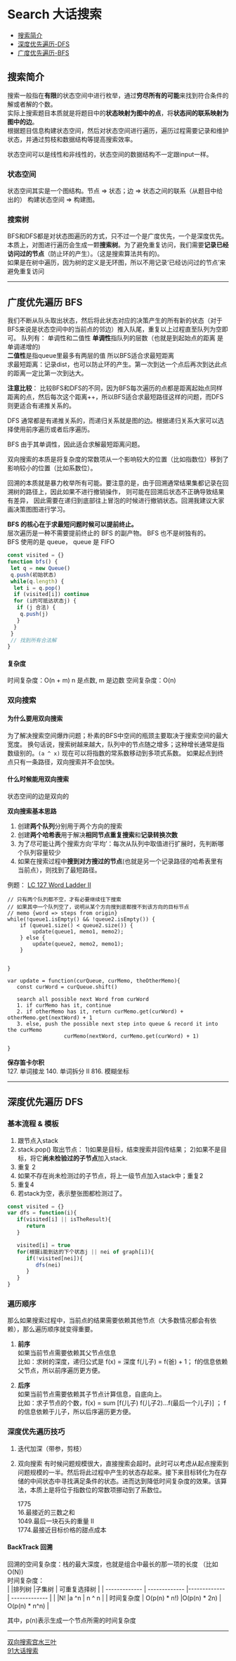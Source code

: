 # Search 大话搜索

- [搜索简介](#搜索简介)
- [深度优先遍历-DFS](#深度优先遍历-DFS)
- [广度优先遍历-BFS](#广度优先遍历-BFS)

## 搜索简介
搜索一般指在**有限**的状态空间中进行枚举，通过**穷尽所有的可能**来找到符合条件的解或者解的个数。  
实际上搜索题目本质就是将题目中的**状态映射为图中的点**，将**状态间的联系映射为图中的边**。  
根据题目信息构建状态空间，然后对状态空间进行遍历，遍历过程需要记录和维护状态，并通过剪枝和数据结构等提高搜索效率。

状态空间可以是线性和非线性的，状态空间的数据结构不一定跟input一样。

### 状态空间
状态空间其实是一个图结构。节点 => 状态；边 => 状态之间的联系（从题目中给出的）
构建状态空间 => 构建图。

### 搜索树
BFS和DFS都是对状态图遍历的方式，只不过一个是广度优先，一个是深度优先。    
本质上，对图进行遍历会生成一颗**搜索树**。为了避免重复访问，我们需要**记录已经访问过的节点**（防止环的产生）。（这是搜索算法共有的)。   
如果是在树中遍历，因为树的定义是无环图，所以不用记录‘已经访问过的节点’来避免重复访问



-----
## 广度优先遍历 BFS
我们不断从队头取出状态，然后将此状态对应的决策产生的所有新的状态（对于BFS来说是状态空间中的当前点的邻边）推入队尾，重复以上过程直至队列为空即可。 
队列有： 单调性和二值性 
**单调性**指队列的层数（也就是到起始点的距离 是单调递增的)  
**二值性**是指queue里最多有两层的值
所以BFS适合求最短距离  
求最短距离：记录dist，也可以防止环的产生。第一次到达一个点后再次到达此点的距离一定比第一次到达大。

**注意比较**： 比较BFS和DFS的不同，因为BFS每次遍历的点都是距离起始点同样距离的点，然后每次这个距离++，所以BFS适合求最短路径这样的问题，而DFS则更适合有递推关系的。

DFS 通常都是有递推关系的，而递归关系就是图的边。根据递归关系大家可以选择使用前序遍历或者后序遍历。

BFS 由于其单调性，因此适合求解最短距离问题。

双向搜索的本质是将复杂度的常数项从一个影响较大的位置（比如指数位）移到了影响较小的位置（比如系数位）。

回溯的本质就是暴力枚举所有可能。要注意的是，由于回溯通常结果集都记录在回溯树的路径上，因此如果不进行撤销操作， 则可能在回溯后状态不正确导致结果有差异， 因此需要在递归到底部往上冒泡的时候进行撤销状态。回溯我建议大家画决策图图进行学习。

**BFS 的核心在于求最短问题时候可以提前终止。**  
层次遍历是一种不需要提前终止的 BFS 的副产物。
BFS 也不是树独有的。  
BFS 使用的是 queue， queue 是 FIFO

```JavaScript
const visited = {}
function bfs() {
 let q = new Queue()
 q.push(初始状态)
 while(q.length) {
  let i = q.pop()
  if (visited[i]) continue
  for (i的可抵达状态j) {
   if (j 合法) {
    q.push(j)
   }
  }
 }
 // 找到所有合法解
}
```
#### 复杂度

时间复杂度：O(n + m)
n 是点数, m 是边数
空间复杂度：O(n)

### 双向搜索  
#### 为什么要用双向搜索
为了解决搜索空间爆炸问题；朴素的BFS中空间的瓶颈主要取决于搜索空间的最大宽度。
换句话说，搜索树越来越大，队列中的节点随之增多；这种增长通常是指数级别的。`(a ^ x)`  现在可以将指数的常系数移动到多项式系数。
如果起点到终点只有一条路径，双向搜索并不会加快。

#### 什么时候能用双向搜索
状态空间的边是双向的

**双向搜索基本思路**
1. 创建**两个队列**分别用于两个方向的搜索
2. 创建**两个哈希表**用于解决**相同节点重复搜索**和**记录转换次数**
3. 为了尽可能让两个搜索方向‘平均’：每次从队列中取值进行扩展时，先判断哪个队列容量较少
4. 如果在搜索过程中**搜到对方搜过的节点**(也就是另一个记录路径的哈希表里有当前点），则找到了最短路径。

例题： [LC 127 Word Ladder II](https://github.com/lilyzhaoyilu/LeetCode-Notes/blob/master/Basic200II/BFS%20%26%20DFS/LC127.%20Word%20Ladder.md)
```
// 只有两个队列都不空，才有必要继续往下搜索
// 如果其中一个队列空了，说明从某个方向搜到底都搜不到该方向的目标节点
// memo {word => steps from origin}
while(!queue1.isEmpty() && !queue2.isEmpty()) {
    if (queue1.size() < queue2.size()) {
        update(queue1, memo1, memo2);
    } else {
        update(queue2, memo2, memo1);
    }

    
}

var update = function(curQueue, curMemo, theOtherMemo){
   const curWord = curQueue.shift()

   search all possible next Word from curWord
   1. if curMemo has it, continue
   2. if otherMemo has it, return curMemo.get(curWord) + otherMemo.get(nextWord) + 1
   3. else, push the possible next step into queue & record it into the curMemo
                  curMemo(nextWord, curMemo.get(curWord) + 1)
  
}
```

**保存笛卡尔积**  
127. 单词接龙
140. 单词拆分 II
816. 模糊坐标    


-----

## 深度优先遍历 DFS

### 基本流程 & 模板
1. 跟节点入stack
2. stack.pop() 取出节点： 1)如果是目标，结束搜索并回传结果； 2)如果不是目标，将它**尚未检验过的子节点**加入stack.
3. 重复 2 
4. 如果不存在尚未检测过的子节点，将上一级节点加入stack中；重复2
5. 重复4
6. 若stack为空，表示整张图都检测过了。

```JavaScript
const visited = {}
var dfs = function(i){
   if(visited[i] || isTheResult){
      return
   }

   visited[i] = true
   for(根据i能到达的下个状态j || nei of graph[i]){
      if(!visited[nei]){
         dfs(nei)
      }
   }
}

```

### 遍历顺序
那么如果搜索过程中，当前点的结果需要依赖其他节点（大多数情况都会有依赖），那么遍历顺序就变得重要。

1. **前序**  
   如果当前节点需要依赖其父节点信息  
   比如：求树的深度，递归公式是 f(x) = 深度  f(儿子) = f(爸) + 1； f的信息依赖父节点，所以前序遍历更方便。 

2. **后序**  
   如果当前节点需要依赖其子节点计算信息，自底向上。  
   比如：求子节点的个数，f(x) = sum [f(儿子) f(儿子2)...f(最后一个儿子)] ； f的信息依赖于儿子，所以后序遍历更方便。

### 深度优先遍历技巧

1. 迭代加深（带参，剪枝）
2. 双向搜索
   有时候问题规模很大，直接搜索会超时。此时可以考虑从起点搜索到问题规模的一半。然后将此过程中产生的状态存起来。接下来目标转化为在存储的中间状态中寻找满足条件的状态。进而达到降低时间复杂度的效果。该算法，本质上是将位于指数位的常数项挪动到了系数位。

   1775  
   16.最接近的三数之和  
   1049.最后一块石头的重量 II  
   1774.最接近目标价格的甜点成本

#### BackTrack 回溯
回溯的空间复杂度：栈的最大深度，也就是组合中最长的那一项的长度 （比如O(N))  
时间复杂度：  
|   |排列树      |子集树    | 可重复选择树 |
| ------------- | ------------- |------------- | ------------- |
|   |N!          |a ^n  | n ^ n  |
| 时间复杂度  | O(p(n) * n!)  |O(p(n) * 2n)  | O(p(n) * n^n) |


其中，p(n)表示生成一个节点所需的时间复杂度

-----




[双向搜索宫水三叶](https://mp.weixin.qq.com/s/CsAx6FydjW4U0KFafVwb1Q)  
[91大话搜索](https://leetcode-solution.cn/solutionDetail?type=2&id=3003&max_id=3008)

